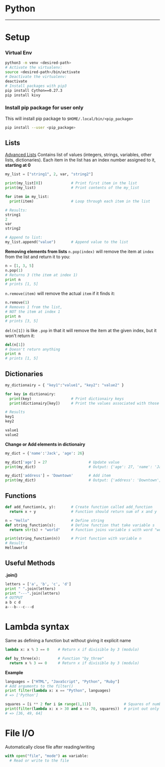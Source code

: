 Python
===
---
# Setup

### Virtual Env
```bash
python3 -m venv <desired-path>
# Activate the virtualenv:
source <desired-path>/bin/activate
# Deactivate the virtualenv:
deactivate
# Install packages with pip3
pip install Cython==0.27.3
pip install kivy
```
### Install pip package for user only
This will install pip package to ``$HOME/.local/bin/<pip_package>``
```Bash
pip install --user <pip_package>
```
## Lists
[Advanced Lists](python/list.html)
Contains list of values (integers, strings, variables, other lists, dictionaries). Each item in the list has an index number assigned to it, **starting at 0**
```python
my_list = ["string1", 2, var, "string2"]

print(my_list[0])             # Print first item in the list
print(my_list)                # Print contents of the my_list

for item in my_list:
  print(item)                 # Loop through each item in the list

# Results:
string1
2
var
string2

# Append to list:
my_list.append("value")       # Append value to the list

```
**Removing elements from lists**
``n.pop(index)`` will remove the item at ``index`` from the list and return it to you:
```python
n = [1, 3, 5]
n.pop(1)
# Returns 3 (the item at index 1)
print n
# prints [1, 5]
```
``n.remove(item)`` will remove the actual ``item`` if it finds it:
```python
n.remove(1)
# Removes 1 from the list,
# NOT the item at index 1
print n
# prints [3, 5]
```
``del(n[1])`` is like ``.pop`` in that it will remove the item at the given index, but it won't return it:
```python
del(n[1])
# Doesn't return anything
print n
# prints [1, 5]
```
## Dictionaries

```python
my_dictionairy = { "key1":"value1", "key2": "value2" }

for key in dictionairy:
  print(key)                  # Print dictionairy keys
  print(dictionairy[key])     # Print the values associated with those keys

# Results  
key1
key2

value1
value2  

```

**Change or Add elements in dictionairy**

```python
my_dict = {'name':'Jack', 'age': 26}

my_dict['age'] = 27                   # Update value
print(my_dict)                        # Output: {'age': 27, 'name': 'Jack'}

my_dict['address'] = 'Downtown'       # Add item
print(my_dict)                        # Output: {'address': 'Downtown', 'age': 27, 'name': 'Jack'}
```

## Functions

```python
def add_function(x, y):       # Create function called add_function
  return x + y                # Function should return sum of x and y

n = "Hello"                   # Define string
def string_function(s):       # Define function that take variable s
  return str(s) + "world"     # Function joins variable s with word "world"

print(string_function(n))     # Print function with variable n
# Result:
Helloworld  
```

## Useful Methods

**.join()**
```python
letters = ['a', 'b', 'c', 'd']
print " ".join(letters)
print "---".join(letters)
# OUTPUT
a b c d
a---b---c---d
```

# Lambda syntax
Same as defining a function but without giving it explicit name

```python
lambda x: x % 3 == 0    # Return x if divisible by 3 (modulo)

def by_three(x):        # Function "by_three"
  return x % 3 == 0     # Return x if divisible by 3 (modulo)
```
**Example**
```python
languages = ["HTML", "JavaScript", "Python", "Ruby"]
# Add arguments to the filter()
print filter(lambda x: x == "Python", languages)
# => ['Python']

squares = [i ** 2 for i in range(1,11)]               # Squares of numbers 1 to 10
print(filter(lambda x: x > 30 and x <= 70, squares))  # print out only the squares that are between 30 and 70 (inclusive)
# => [36, 49, 64]
```

# File I/O
Automatically close file after reading/writing
```python
with open("file", "mode") as variable:
  # Read or write to the file
```
